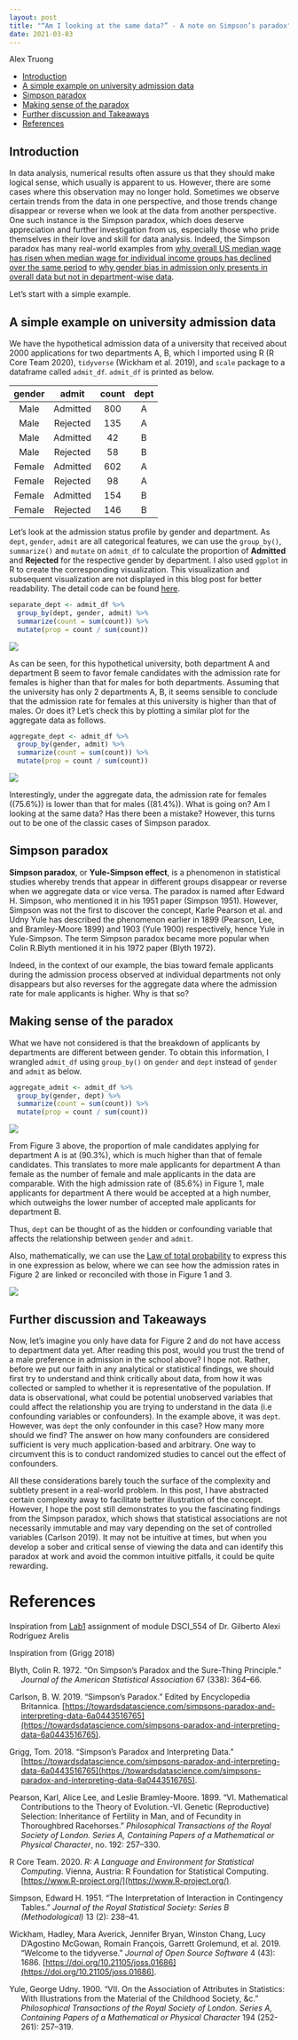 ```yaml
---
layout: post
title: "“Am I looking at the same data?” - A note on Simpson’s paradox"
date: 2021-03-03
---
```


Alex Truong

  - [Introduction](#introduction)
  - [A simple example on university admission
    data](#a-simple-example-on-university-admission-data)
  - [Simpson paradox](#simpson-paradox)
  - [Making sense of the paradox](#making-sense-of-the-paradox)
  - [Further discussion and
    Takeaways](#further-discussion-and-takeaways)
  - [References](#references)

## Introduction

In data analysis, numerical results often assure us that they should
make logical sense, which usually is apparent to us. However, there are
some cases where this observation may no longer hold. Sometimes we
observe certain trends from the data in one perspective, and those
trends change disappear or reverse when we look at the data from another
perspective. One such instance is the Simpson paradox, which does
deserve appreciation and further investigation from us, especially those
who pride themselves in their love and skill for data analysis. Indeed,
the Simpson paradox has many real-world examples from [why overall US
median wage has risen when median wage for individual income groups has
declined over the same
period](https://www.nytimes.com/2013/04/27/business/economy/wage-disparity-continues-to-grow.html?_r=2&)
to [why gender bias in admission only presents in overall data but not
in department-wise
data](https://medium.com/@dexter.shawn/how-uc-berkeley-almost-got-sued-because-of-lying-data-aaa5d641f571).

Let’s start with a simple example.

## A simple example on university admission data

We have the hypothetical admission data of a university that received
about 2000 applications for two departments A, B, which I imported using
R (R Core Team 2020), `tidyverse` (Wickham et al. 2019), and `scale`
package to a dataframe called `admit_df`. `admit_df` is printed as
below.

| gender |  admit   | count | dept |
| :----: | :------: | :---: | :--: |
|  Male  | Admitted |  800  |  A   |
|  Male  | Rejected |  135  |  A   |
|  Male  | Admitted |  42   |  B   |
|  Male  | Rejected |  58   |  B   |
| Female | Admitted |  602  |  A   |
| Female | Rejected |  98   |  A   |
| Female | Admitted |  154  |  B   |
| Female | Rejected |  146  |  B   |

Let’s look at the admission status profile by gender and department. As
`dept`, `gender`, `admit` are all categorical features, we can use the
`group_by()`, `summarize()` and `mutate` on `admit_df` to calculate the
proportion of **Admitted** and **Rejected** for the respective gender by
department. I also used `ggplot` in R to create the corresponding
visualization. This visualization and subsequent visualization are not
displayed in this blog post for better readability. The detail code can
be found
[here](https://github.ubc.ca/MDS-2020-21/DSCI_542_lab2_haiyen/blob/master/blog.Rmd).

``` r
separate_dept <- admit_df %>%
  group_by(dept, gender, admit) %>%
  summarize(count = sum(count)) %>%
  mutate(prop = count / sum(count))
```

![](blog_files/figure-gfm/separate%20dept-1.png)<!-- -->

As can be seen, for this hypothetical university, both department A and
department B seem to favor female candidates with the admission rate for
females is higher than that for males for both departments. Assuming
that the university has only 2 departments A, B, it seems sensible to
conclude that the admission rate for females at this university is
higher than that of males. Or does it? Let’s check this by plotting a
similar plot for the aggregate data as follows.

``` r
aggregate_dept <- admit_df %>%
  group_by(gender, admit) %>%
  summarize(count = sum(count)) %>%
  mutate(prop = count / sum(count))
```

![](blog_files/figure-gfm/unnamed-chunk-3-1.png)<!-- -->

Interestingly, under the aggregate data, the admission rate for females
(\(75.6\%\)) is lower than that for males (\(81.4\%\)). What is going
on? Am I looking at the same data? Has there been a mistake? However,
this turns out to be one of the classic cases of Simpson paradox.

## Simpson paradox

**Simpson paradox**, or **Yule-Simpson effect**, is a phenomenon in
statistical studies whereby trends that appear in different groups
disappear or reverse when we aggregate data or vice versa. The paradox
is named after Edward H. Simpson, who mentioned it in his 1951 paper
(Simpson 1951). However, Simpson was not the first to discover the
concept, Karle Pearson et al. and Udny Yule has described the phenomenon
earlier in 1899 (Pearson, Lee, and Bramley-Moore 1899) and 1903 (Yule
1900) respectively, hence Yule in Yule-Simpson. The term Simpson paradox
became more popular when Colin R.Blyth mentioned it in his 1972 paper
(Blyth 1972).

Indeed, in the context of our example, the bias toward female applicants
during the admission process observed at individual departments not only
disappears but also reverses for the aggregate data where the admission
rate for male applicants is higher. Why is that so?

## Making sense of the paradox

What we have not considered is that the breakdown of applicants by
departments are different between gender. To obtain this information, I
wrangled `admit_df` using `group_by()` on `gender` and `dept` instead of
`gender` and `admit` as below.

``` r
aggregate_admit <- admit_df %>%
  group_by(gender, dept) %>%
  summarize(count = sum(count)) %>%
  mutate(prop = count / sum(count))
```

![](blog_files/figure-gfm/unnamed-chunk-5-1.png)<!-- -->

From Figure 3 above, the proportion of male candidates applying for
department A is at \(90.3\%\), which is much higher than that of female
candidates. This translates to more male applicants for department A
than female as the number of female and male applicants in the data are
comparable. With the high admission rate of \(85.6\%\) in Figure 1, male
applicants for department A there would be accepted at a high number,
which outweighs the lower number of accepted male applicants for
department B.

Thus, `dept` can be thought of as the hidden or confounding variable
that affects the relationship between `gender` and `admit`.

Also, mathematically, we can use the [Law of total
probability](https://www.wikiwand.com/en/Law_of_total_probability) to
express this in one expression as below, where we can see how the
admission rates in Figure 2 are linked or reconciled with those in
Figure 1 and 3.

![](blog_files/figure-gfm/simpson_latex.png)<!-- -->

## Further discussion and Takeaways

Now, let’s imagine you only have data for Figure 2 and do not have
access to department data yet. After reading this post, would you trust
the trend of a male preference in admission in the school above? I hope
not. Rather, before we put our faith in any analytical or statistical
findings, we should first try to understand and think critically about
data, from how it was collected or sampled to whether it is
representative of the population. If data is observational, what could
be potential unobserved variables that could affect the relationship you
are trying to understand in the data (i.e confounding variables or
confounders). In the example above, it was `dept`. However, was `dept`
the only confounder in this case? How many more should we find? The
answer on how many confounders are considered sufficient is very much
application-based and arbitrary. One way to circumvent this is to
conduct randomized studies to cancel out the effect of confounders.

All these considerations barely touch the surface of the complexity and
subtlety present in a real-world problem. In this post, I have
abstracted certain complexity away to facilitate better illustration of
the concept. However, I hope the post still demonstrates to you the
fascinating findings from the Simpson paradox, which shows that
statistical associations are not necessarily immutable and may vary
depending on the set of controlled variables (Carlson 2019). It may not
be intuitive at times, but when you develop a sober and critical sense
of viewing the data and can identify this paradox at work and avoid the
common intuitive pitfalls, it could be quite rewarding.

# References

Inspiration from
[Lab1](https://github.ubc.ca/MDS-2020-21/DSCI_554_exper-causal-inf_students/blob/master/release/lab1/lab1.Rmd)
assignment of module DSCI\_554 of Dr. Gilberto Alexi Rodriguez Arelis

Inspiration from (Grigg 2018)

<div id="refs" class="references hanging-indent">

<div id="ref-blyth1972simpson">

Blyth, Colin R. 1972. “On Simpson’s Paradox and the Sure-Thing
Principle.” *Journal of the American Statistical Association* 67 (338):
364–66.

</div>

<div id="ref-Britannica">

Carlson, B. W. 2019. “Simpson’s Paradox.” Edited by Encyclopedia
Britannica.
[https://towardsdatascience.com/simpsons-paradox-and-interpreting-data-6a0443516765](https://towardsdatascience.com/simpsons-paradox-and-interpreting-data-6a0443516765).

</div>

<div id="ref-TDS">

Grigg, Tom. 2018. “Simpson’s Paradox and Interpreting Data.”
[https://towardsdatascience.com/simpsons-paradox-and-interpreting-data-6a0443516765](https://towardsdatascience.com/simpsons-paradox-and-interpreting-data-6a0443516765).

</div>

<div id="ref-pearson1899vi">

Pearson, Karl, Alice Lee, and Leslie Bramley-Moore. 1899. “VI.
Mathematical Contributions to the Theory of Evolution.-VI. Genetic
(Reproductive) Selection: Inheritance of Fertility in Man, and of
Fecundity in Thoroughbred Racehorses.” *Philosophical Transactions of
the Royal Society of London. Series A, Containing Papers of a
Mathematical or Physical Character*, no. 192: 257–330.

</div>

<div id="ref-R">

R Core Team. 2020. *R: A Language and Environment for Statistical
Computing*. Vienna, Austria: R Foundation for Statistical Computing.
[https://www.R-project.org/](https://www.R-project.org/).

</div>

<div id="ref-simpson1951interpretation">

Simpson, Edward H. 1951. “The Interpretation of Interaction in
Contingency Tables.” *Journal of the Royal Statistical Society: Series B
(Methodological)* 13 (2): 238–41.

</div>

<div id="ref-tidyverse">

Wickham, Hadley, Mara Averick, Jennifer Bryan, Winston Chang, Lucy
D’Agostino McGowan, Romain François, Garrett Grolemund, et al. 2019.
“Welcome to the tidyverse.” *Journal of Open Source Software* 4 (43):
1686. [https://doi.org/10.21105/joss.01686](https://doi.org/10.21105/joss.01686).

</div>

<div id="ref-yule1900vii">

Yule, George Udny. 1900. “VII. On the Association of Attributes in
Statistics: With Illustrations from the Material of the Childhood
Society, \&c.” *Philosophical Transactions of the Royal Society of
London. Series A, Containing Papers of a Mathematical or Physical
Character* 194 (252-261): 257–319.

</div>

</div>

